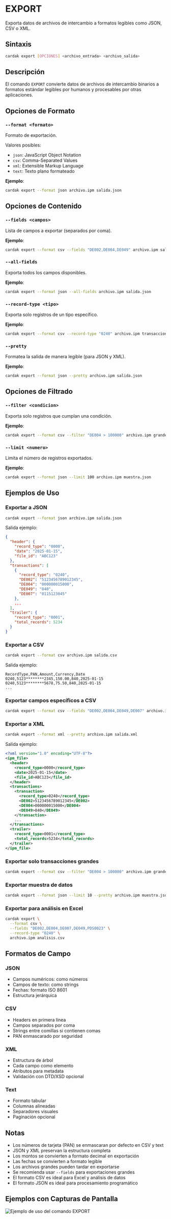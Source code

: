 # EXPORT

Exporta datos de archivos de intercambio a formatos legibles como JSON, CSV o XML.

## Sintaxis

```bash
cardak export [OPCIONES] <archivo_entrada> <archivo_salida>
```

## Descripción

El comando `EXPORT` convierte datos de archivos de intercambio binarios a formatos estándar legibles por humanos y procesables por otras aplicaciones.

## Opciones de Formato

### `--format <formato>`
Formato de exportación.

Valores posibles:
- `json`: JavaScript Object Notation
- `csv`: Comma-Separated Values
- `xml`: Extensible Markup Language
- `text`: Texto plano formateado

**Ejemplo**:
```bash
cardak export --format json archivo.ipm salida.json
```

## Opciones de Contenido

### `--fields <campos>`
Lista de campos a exportar (separados por coma).

**Ejemplo**:
```bash
cardak export --format csv --fields "DE002,DE004,DE049" archivo.ipm salida.csv
```

### `--all-fields`
Exporta todos los campos disponibles.

**Ejemplo**:
```bash
cardak export --format json --all-fields archivo.ipm salida.json
```

### `--record-type <tipo>`
Exporta solo registros de un tipo específico.

**Ejemplo**:
```bash
cardak export --format csv --record-type "0240" archivo.ipm transacciones.csv
```

### `--pretty`
Formatea la salida de manera legible (para JSON y XML).

**Ejemplo**:
```bash
cardak export --format json --pretty archivo.ipm salida.json
```

## Opciones de Filtrado

### `--filter <condicion>`
Exporta solo registros que cumplan una condición.

**Ejemplo**:
```bash
cardak export --format csv --filter "DE004 > 100000" archivo.ipm grandes.csv
```

### `--limit <numero>`
Limita el número de registros exportados.

**Ejemplo**:
```bash
cardak export --format json --limit 100 archivo.ipm muestra.json
```

## Ejemplos de Uso

### Exportar a JSON

```bash
cardak export --format json archivo.ipm salida.json
```

Salida ejemplo:
```json
{
  "header": {
    "record_type": "0000",
    "date": "2025-01-15",
    "file_id": "ABC123"
  },
  "transactions": [
    {
      "record_type": "0240",
      "DE002": "5123456789012345",
      "DE004": "000000015000",
      "DE049": "840",
      "DE007": "0115123045"
    },
    ...
  ],
  "trailer": {
    "record_type": "0001",
    "total_records": 5234
  }
}
```

### Exportar a CSV

```bash
cardak export --format csv archivo.ipm salida.csv
```

Salida ejemplo:
```csv
RecordType,PAN,Amount,Currency,Date
0240,5123********2345,150.00,840,2025-01-15
0240,5123********5678,75.50,840,2025-01-15
...
```

### Exportar campos específicos a CSV

```bash
cardak export --format csv --fields "DE002,DE004,DE049,DE007" archivo.ipm salida.csv
```

### Exportar a XML

```bash
cardak export --format xml --pretty archivo.ipm salida.xml
```

Salida ejemplo:
```xml
<?xml version="1.0" encoding="UTF-8"?>
<ipm_file>
  <header>
    <record_type>0000</record_type>
    <date>2025-01-15</date>
    <file_id>ABC123</file_id>
  </header>
  <transactions>
    <transaction>
      <record_type>0240</record_type>
      <DE002>5123456789012345</DE002>
      <DE004>000000015000</DE004>
      <DE049>840</DE049>
    </transaction>
    ...
  </transactions>
  <trailer>
    <record_type>0001</record_type>
    <total_records>5234</total_records>
  </trailer>
</ipm_file>
```

### Exportar solo transacciones grandes

```bash
cardak export --format csv --filter "DE004 > 100000" archivo.ipm grandes.csv
```

### Exportar muestra de datos

```bash
cardak export --format json --limit 10 --pretty archivo.ipm muestra.json
```

### Exportar para análisis en Excel

```bash
cardak export \
  --format csv \
  --fields "DE002,DE004,DE007,DE049,PDS0023" \
  --record-type "0240" \
  archivo.ipm analisis.csv
```

## Formatos de Campo

### JSON
- Campos numéricos: como números
- Campos de texto: como strings
- Fechas: formato ISO 8601
- Estructura jerárquica

### CSV
- Headers en primera línea
- Campos separados por coma
- Strings entre comillas si contienen comas
- PAN enmascarado por seguridad

### XML
- Estructura de árbol
- Cada campo como elemento
- Atributos para metadata
- Validación con DTD/XSD opcional

### Text
- Formato tabular
- Columnas alineadas
- Separadores visuales
- Paginación opcional

## Notas

- Los números de tarjeta (PAN) se enmascaran por defecto en CSV y text
- JSON y XML preservan la estructura completa
- Los montos se convierten a formato decimal en exportación
- Las fechas se convierten a formato legible
- Los archivos grandes pueden tardar en exportarse
- Se recomienda usar `--fields` para exportaciones grandes
- El formato CSV es ideal para Excel y análisis de datos
- El formato JSON es ideal para procesamiento programático

## Ejemplos con Capturas de Pantalla

![Ejemplo de uso del comando EXPORT](/img/export-1.png)

